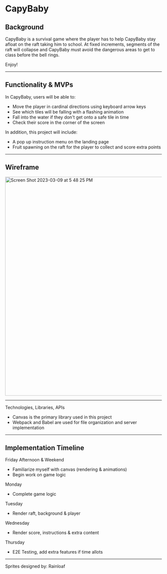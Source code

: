 # CapyBaby

## Background

CapyBaby is a survival game where the player has to help CapyBaby stay afloat on the raft taking him to school. At fixed increments, segments of the raft will collapse and CapyBaby must avoid the dangerous areas to get to class before the bell rings.

Enjoy!

***
## Functionality & MVPs

In CapyBaby, users will be able to:

 - Move the player in cardinal directions using keyboard arrow keys
 - See which tiles will be falling with a flashing animation
 - Fall into the water if they don't get onto a safe tile in time
 - Check their score in the corner of the screen

In addition, this project will include:

 - A pop up instruction menu on the landing page
 - Fruit spawning on the raft for the player to collect and score extra points

***
## Wireframe

<img width="703" alt="Screen Shot 2023-03-09 at 5 48 25 PM" src="https://user-images.githubusercontent.com/111205278/224177821-93054ceb-af7d-426d-86a4-bfa10a77acde.png">


***
Technologies, Libraries, APIs
 - Canvas is the primary library used in this project
 - Webpack and Babel are used for file organization and server implementation

***
## Implementation Timeline

Friday Afternoon & Weekend
 - Familiarize myself with canvas (rendering & animations)
 - Begin work on game logic

Monday
 - Complete game logic

Tuesday
 - Render raft, background & player

Wednesday
 - Render score, instructions & extra content

Thursday
 - E2E Testing, add extra features if time allots

***

Sprites designed by: Rainloaf
